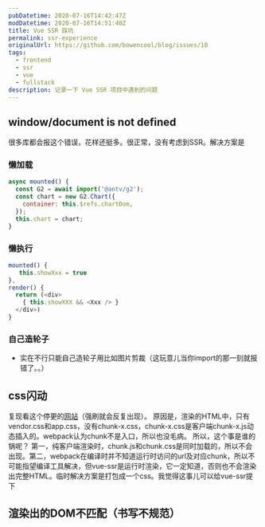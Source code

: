 ```yaml
---
pubDatetime: 2020-07-16T14:42:47Z
modDatetime: 2020-07-16T14:51:40Z
title: Vue SSR 踩坑
permalink: ssr-experience
originalUrl: https://github.com/bowencool/blog/issues/10
tags:
  - frontend
  - ssr
  - vue
  - fullstack
description: 记录一下 Vue SSR 项目中遇到的问题
---
```


## window/document is not defined

很多库都会报这个错误，花样还挺多。很正常，没有考虑到SSR。解决方案是

### 懒加载

```js
async mounted() {
  const G2 = await import('@antv/g2');
  const chart = new G2.Chart({
    container: this.$refs.chartDom,
  });
  this.chart = chart;
}
```

### 懒执行

```js
mounted() {
   this.showXxx = true
},
render() {
  return (<div>
    { this.showXXX && <Xxx /> }
  </div>)
}
```

### 自己造轮子

- 实在不行只能自己造轮子用比如图片剪裁（这玩意儿当你import的那一刻就报错了。。）

## css闪动

复现看这个停更的[网站](https://www.quandouyo.com/login?redirect_uri=%2Fhome%2F)（强刷就会反复出现）。
原因是，渲染的HTML中，只有vendor.css和app.css，没有chunk-x.css，chunk-x.css是客户端chunk-x.js动态插入的。webpack认为chunk不是入口，所以也没毛病。
所以，这个事是谁的锅呢？
第一，纯客户端渲染时，chunk.js和chunk.css是同时加载的，所以不会出现。第二，webpack在编译时并不知道运行时访问的url及对应chunk，所以不可能指望编译工具解决，但vue-ssr是运行时渲染，它一定知道，否则也不会渲染出完整HTML。临时解决方案是打包成一个css。我觉得这事儿可以给vue-ssr提下

## 渲染出的DOM不匹配（书写不规范）
